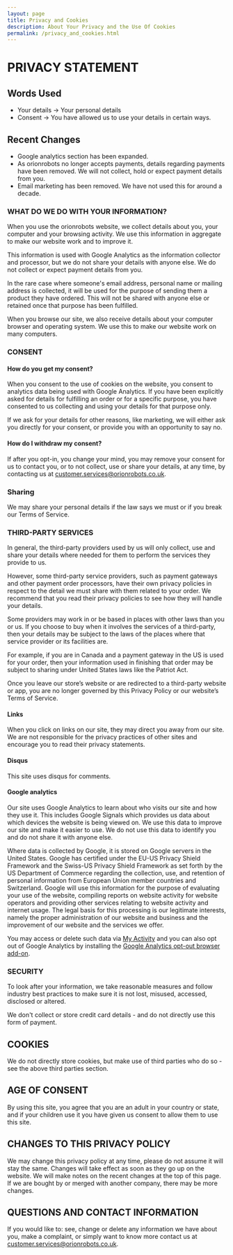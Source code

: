 ```yaml
---
layout: page
title: Privacy and Cookies
description: About Your Privacy and the Use Of Cookies
permalink: /privacy_and_cookies.html
---
```

# PRIVACY STATEMENT

## Words Used

* Your details -> Your personal details
* Consent -> You have allowed us to use your details in certain ways.

## Recent Changes

* Google analytics section has been expanded.
* As orionrobots no longer accepts payments, details regarding payments have been removed. We will not collect, hold or expect payment details from you.
* Email marketing has been removed. We have not used this for around a decade.

### WHAT DO WE DO WITH YOUR INFORMATION?

When you use the orionrobots website, we collect details about you, your computer and your browsing activity.  We use this information in aggregate to make our website work and to improve it.

This information is used with Google Analytics as the information collector and processor, but we do not share your details with anyone else. We do not collect or expect payment details from you.

In the rare case where someone's email address, personal name or mailing address is collected, it will be used for the purpose of sending them a product they have ordered.  This will not be shared with anyone else or retained once that purpose has been fulfilled.

When you browse our site, we also receive details about your computer browser and operating system. We use this to make our website work on many computers.

### CONSENT

#### How do you get my consent?

When you consent to the use of cookies on the website, you consent to analytics data being used with Google Analytics.
If you have been explicitly asked for details for fulfilling an order or for a specific purpose, you have consented to us collecting and using your details for that purpose only.

If we ask for your details for other reasons, like marketing, we will either ask you directly for your consent, or provide you with an opportunity to say no.

#### How do I withdraw my consent?

If after you opt-in, you change your mind, you may remove your consent for us to contact you, or to not collect, use or share your details, at any time, by contacting us at customer.services@orionrobots.co.uk.

### Sharing

We may share your personal details if the law says we must or if you break our Terms of Service.

### THIRD-PARTY SERVICES

In general, the third-party providers used by us will only collect, use and share your details where needed for them to perform the services they provide to us.

However, some third-party service providers, such as payment gateways and other payment order processors, have their own privacy policies in respect to the detail we must share with them related to your order.  We recommend that you read their privacy policies to see how they will handle your details.

Some providers may work in or be based in places with other laws than you or us. If you choose to buy when it involves the services of a third-party, then your details may be subject to the laws of the places where that service provider or its facilities are.

For example, if you are in Canada and a payment gateway in the US is used for your order, then your information used in finishing that order may be subject to sharing under United States laws like the Patriot Act.

Once you leave our store’s website or are redirected to a third-party website or app, you are no longer governed by this Privacy Policy or our website’s Terms of Service.

#### Links

When you click on links on our site, they may direct you away from our site. We are not responsible for the privacy practices of other sites and encourage you to read their privacy statements.

#### Disqus

This site uses disqus for comments.

#### Google analytics

Our site uses Google Analytics to learn about who visits our site and how they use it. This includes Google Signals which provides us data about which devices the website is being viewed on. We use this data to improve our site and make it easier to use. We do not use this data to identify you and do not share it with anyone else.

Where data is collected by Google, it is stored on Google servers in the United States. Google has certified under the EU-US Privacy Shield Framework and the Swiss-US Privacy Shield Framework as set forth by the US Department of Commerce regarding the collection, use, and retention of personal information from European Union member countries and Switzerland. Google will use this information for the purpose of evaluating your use of the website, compiling reports on website activity for website operators and providing other services relating to website activity and internet usage. The legal basis for this processing is our legitimate interests, namely the proper administration of our website and business and the improvement of our website and the services we offer.

You may access or delete such data via [My Activity](https://myactivity.google.com/myactivity) and you can also opt out of Google Analytics by installing the [Google Analytics opt-out browser add-on](https://tools.google.com/dlpage/gaoptout).

### SECURITY

To look after your information, we take reasonable measures and follow industry best practices to make sure it is not lost, misused, accessed, disclosed or altered.

We don't collect or store credit card details - and do not directly use this form of payment.

## COOKIES

We do not directly store cookies, but make use of third parties who do so - see the above third parties section.

## AGE OF CONSENT

By using this site, you agree that you are an adult in your country or state, and if your children use it you have given us consent to allow them to use this site.

## CHANGES TO THIS PRIVACY POLICY

We may change this privacy policy at any time, please do not assume it will stay the same. Changes will take effect as soon as they go up on the website. We will make notes on the recent changes at the top of this page. If we are bought by or merged with another company, there may be more changes.

## QUESTIONS AND CONTACT INFORMATION

If you would like to: see, change or delete any information we have about you, make a complaint, or simply want to know more contact us at customer.services@orionrobots.co.uk.
